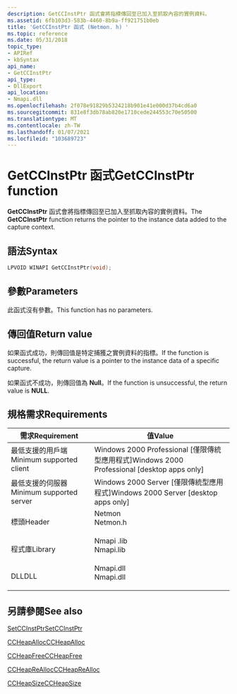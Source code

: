 ```yaml
---
description: GetCCInstPtr 函式會將指標傳回至已加入至抓取內容的實例資料。
ms.assetid: 6fb103d3-583b-4460-8b9a-ff921751b0eb
title: 'GetCCInstPtr 函式 (Netmon. h) '
ms.topic: reference
ms.date: 05/31/2018
topic_type:
- APIRef
- kbSyntax
api_name:
- GetCCInstPtr
api_type:
- DllExport
api_location:
- Nmapi.dll
ms.openlocfilehash: 2f078e91829b5324218b901e41e000d37b4cd6a0
ms.sourcegitcommit: 831e8f3db78ab820e1710cede244553c70e50500
ms.translationtype: MT
ms.contentlocale: zh-TW
ms.lasthandoff: 01/07/2021
ms.locfileid: "103689723"
---
```

# <a name="getccinstptr-function"></a><span data-ttu-id="92c9b-103">GetCCInstPtr 函式</span><span class="sxs-lookup"><span data-stu-id="92c9b-103">GetCCInstPtr function</span></span>

<span data-ttu-id="92c9b-104">**GetCCInstPtr** 函式會將指標傳回至已加入至抓取內容的實例資料。</span><span class="sxs-lookup"><span data-stu-id="92c9b-104">The **GetCCInstPtr** function returns the pointer to the instance data added to the capture context.</span></span>

## <a name="syntax"></a><span data-ttu-id="92c9b-105">語法</span><span class="sxs-lookup"><span data-stu-id="92c9b-105">Syntax</span></span>


```C++
LPVOID WINAPI GetCCInstPtr(void);
```



## <a name="parameters"></a><span data-ttu-id="92c9b-106">參數</span><span class="sxs-lookup"><span data-stu-id="92c9b-106">Parameters</span></span>

<span data-ttu-id="92c9b-107">此函式沒有參數。</span><span class="sxs-lookup"><span data-stu-id="92c9b-107">This function has no parameters.</span></span>

## <a name="return-value"></a><span data-ttu-id="92c9b-108">傳回值</span><span class="sxs-lookup"><span data-stu-id="92c9b-108">Return value</span></span>

<span data-ttu-id="92c9b-109">如果函式成功，則傳回值是特定捕獲之實例資料的指標。</span><span class="sxs-lookup"><span data-stu-id="92c9b-109">If the function is successful, the return value is a pointer to the instance data of a specific capture.</span></span>

<span data-ttu-id="92c9b-110">如果函式不成功，則傳回值為 **Null**。</span><span class="sxs-lookup"><span data-stu-id="92c9b-110">If the function is unsuccessful, the return value is **NULL**.</span></span>

## <a name="requirements"></a><span data-ttu-id="92c9b-111">規格需求</span><span class="sxs-lookup"><span data-stu-id="92c9b-111">Requirements</span></span>



| <span data-ttu-id="92c9b-112">需求</span><span class="sxs-lookup"><span data-stu-id="92c9b-112">Requirement</span></span> | <span data-ttu-id="92c9b-113">值</span><span class="sxs-lookup"><span data-stu-id="92c9b-113">Value</span></span> |
|-------------------------------------|--------------------------------------------------------------------------------------|
| <span data-ttu-id="92c9b-114">最低支援的用戶端</span><span class="sxs-lookup"><span data-stu-id="92c9b-114">Minimum supported client</span></span><br/> | <span data-ttu-id="92c9b-115">Windows 2000 Professional \[僅限傳統型應用程式\]</span><span class="sxs-lookup"><span data-stu-id="92c9b-115">Windows 2000 Professional \[desktop apps only\]</span></span><br/>                           |
| <span data-ttu-id="92c9b-116">最低支援的伺服器</span><span class="sxs-lookup"><span data-stu-id="92c9b-116">Minimum supported server</span></span><br/> | <span data-ttu-id="92c9b-117">Windows 2000 Server \[僅限傳統型應用程式\]</span><span class="sxs-lookup"><span data-stu-id="92c9b-117">Windows 2000 Server \[desktop apps only\]</span></span><br/>                                 |
| <span data-ttu-id="92c9b-118">標頭</span><span class="sxs-lookup"><span data-stu-id="92c9b-118">Header</span></span><br/>                   | <dl> <span data-ttu-id="92c9b-119"><dt>Netmon</dt></span><span class="sxs-lookup"><span data-stu-id="92c9b-119"><dt>Netmon.h</dt></span></span> </dl>  |
| <span data-ttu-id="92c9b-120">程式庫</span><span class="sxs-lookup"><span data-stu-id="92c9b-120">Library</span></span><br/>                  | <dl> <span data-ttu-id="92c9b-121"><dt>Nmapi .lib</dt></span><span class="sxs-lookup"><span data-stu-id="92c9b-121"><dt>Nmapi.lib</dt></span></span> </dl> |
| <span data-ttu-id="92c9b-122">DLL</span><span class="sxs-lookup"><span data-stu-id="92c9b-122">DLL</span></span><br/>                      | <dl> <span data-ttu-id="92c9b-123"><dt>Nmapi.dll</dt></span><span class="sxs-lookup"><span data-stu-id="92c9b-123"><dt>Nmapi.dll</dt></span></span> </dl> |



## <a name="see-also"></a><span data-ttu-id="92c9b-124">另請參閱</span><span class="sxs-lookup"><span data-stu-id="92c9b-124">See also</span></span>

<dl> <dt>

[<span data-ttu-id="92c9b-125">SetCCInstPtr</span><span class="sxs-lookup"><span data-stu-id="92c9b-125">SetCCInstPtr</span></span>](setccinstptr.md)
</dt> <dt>

[<span data-ttu-id="92c9b-126">CCHeapAlloc</span><span class="sxs-lookup"><span data-stu-id="92c9b-126">CCHeapAlloc</span></span>](ccheapalloc.md)
</dt> <dt>

[<span data-ttu-id="92c9b-127">CCHeapFree</span><span class="sxs-lookup"><span data-stu-id="92c9b-127">CCHeapFree</span></span>](ccheapfree.md)
</dt> <dt>

[<span data-ttu-id="92c9b-128">CCHeapReAlloc</span><span class="sxs-lookup"><span data-stu-id="92c9b-128">CCHeapReAlloc</span></span>](ccheaprealloc.md)
</dt> <dt>

[<span data-ttu-id="92c9b-129">CCHeapSize</span><span class="sxs-lookup"><span data-stu-id="92c9b-129">CCHeapSize</span></span>](ccheapsize.md)
</dt> </dl>

 

 




